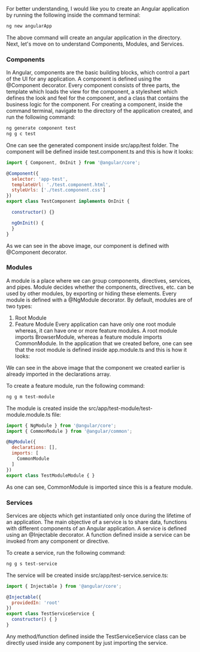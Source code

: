 For better understanding, I would like you to create an Angular application by running the following inside the command terminal:
```bash
ng new angularApp
```
The above command will create an angular application in the directory.
Next, let's move on to understand Components, Modules, and Services.

### Components
In Angular, components are the basic building blocks, which control a part of the UI for any application.
A component is defined using the @Component decorator. Every component consists of three parts, the template which loads the view for the component, a stylesheet which defines the look and feel for the component, and a class that contains the business logic for the component.
For creating a component, inside the command terminal, navigate to the directory of the application created, and run the following command:
```bash
ng generate component test
ng g c test
```


One can see the generated component inside src/app/test folder. The component will be defined inside test.component.ts and this is how it looks:
```javascript
import { Component, OnInit } from '@angular/core';

@Component({
  selector: 'app-test',
  templateUrl: './test.component.html',
  styleUrls: ['./test.component.css']
})
export class TestComponent implements OnInit {

  constructor() {}

  ngOnInit() {
  }
}
```
  
As we can see in the above image, our component is defined with @Component decorator.

### Modules
A module is a place where we can group components, directives, services, and pipes. Module decides whether the components, directives, etc. can be used by other modules, by exporting or hiding these elements. Every module is defined with a @NgModule decorator.
By default, modules are of two types:
1. Root Module
2. Feature Module
Every application can have only one root module whereas, it can have one or more feature modules.
A root module imports BrowserModule, whereas a feature module imports CommonModule.
In the application that we created before, one can see that the root module is defined inside app.module.ts and this is how it looks:
    
We can see in the above image that the component we created earlier is already imported in the declarations array.

To create a feature module, run the following command:
```bash
ng g m test-module
```

The module is created inside the src/app/test-module/test-module.module.ts file:
```javascript
import { NgModule } from '@angular/core';
import { CommonModule } from '@angular/common';

@NgModule({
  declarations: [],
  imports: [
    CommonModule
  ]
})
export class TestModuleModule { }
```  
  
As one can see, CommonModule is imported since this is a feature module.

### Services
Services are objects which get instantiated only once during the lifetime of an application. The main objective of a service is to share data, functions with different components of an Angular application.
A service is defined using an @Injectable decorator. A function defined inside a service can be invoked from any component or directive.

To create a service, run the following command:
```bash
ng g s test-service
```

The service will be created inside src/app/test-service.service.ts:
```javascript
import { Injectable } from '@angular/core';

@Injectable({
  providedIn: 'root'
})
export class TestServiceService {
  constructor() { }
}
```
  
Any method/function defined inside the TestServiceService class can be directly used inside any component by just importing the service.
